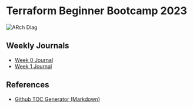# Terraform Beginner Bootcamp 2023

![ARch Diag](https://github.com/alec-ernstrom/terraform-beginner-bootcamp-2023/assets/144366294/416f5e55-d118-4298-8281-5766921d7060)

## Weekly Journals
- [Week 0 Journal](journal/week0.md)
- [Week 1 Journal](journal/week1.md)

## References
- [Github TOC Generator (Markdown)](https://ecotrust-canada.github.io/markdown-toc/)
